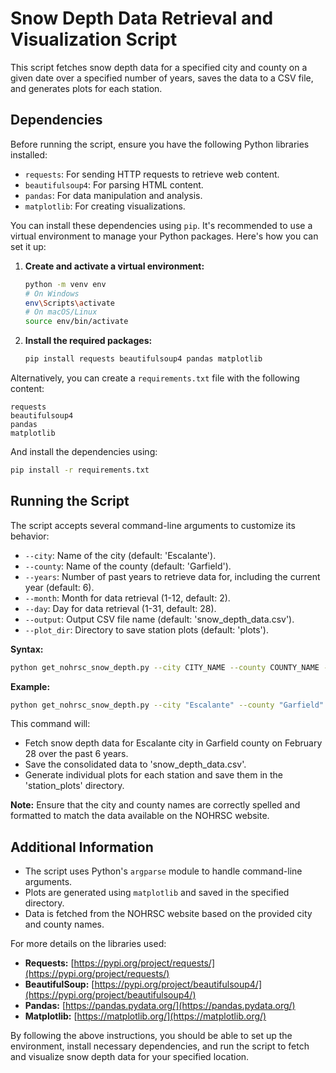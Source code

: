 # Snow Depth Data Retrieval and Visualization Script

This script fetches snow depth data for a specified city and county on a given date over a specified number of years, saves the data to a CSV file, and generates plots for each station.

## Dependencies

Before running the script, ensure you have the following Python libraries installed:

- `requests`: For sending HTTP requests to retrieve web content.
- `beautifulsoup4`: For parsing HTML content.
- `pandas`: For data manipulation and analysis.
- `matplotlib`: For creating visualizations.

You can install these dependencies using `pip`. It's recommended to use a virtual environment to manage your Python packages. Here's how you can set it up:

1. **Create and activate a virtual environment:**

   ```bash
   python -m venv env
   # On Windows
   env\Scripts\activate
   # On macOS/Linux
   source env/bin/activate
   ```

2. **Install the required packages:**

   ```bash
   pip install requests beautifulsoup4 pandas matplotlib
   ```

Alternatively, you can create a `requirements.txt` file with the following content:

```
requests
beautifulsoup4
pandas
matplotlib
```

And install the dependencies using:

```bash
pip install -r requirements.txt
```

## Running the Script

The script accepts several command-line arguments to customize its behavior:

- `--city`: Name of the city (default: 'Escalante').
- `--county`: Name of the county (default: 'Garfield').
- `--years`: Number of past years to retrieve data for, including the current year (default: 6).
- `--month`: Month for data retrieval (1-12, default: 2).
- `--day`: Day for data retrieval (1-31, default: 28).
- `--output`: Output CSV file name (default: 'snow_depth_data.csv').
- `--plot_dir`: Directory to save station plots (default: 'plots').

**Syntax:**

```bash
python get_nohrsc_snow_depth.py --city CITY_NAME --county COUNTY_NAME --years NUMBER_OF_YEARS --month MONTH --day DAY --output OUTPUT_FILE --plot_dir PLOT_DIRECTORY
```

**Example:**

```bash
python get_nohrsc_snow_depth.py --city "Escalante" --county "Garfield" --years 6 --month 2 --day 28 --output "snow_depth_data.csv" --plot_dir "station_plots"
```

This command will:

- Fetch snow depth data for Escalante city in Garfield county on February 28 over the past 6 years.
- Save the consolidated data to 'snow_depth_data.csv'.
- Generate individual plots for each station and save them in the 'station_plots' directory.

**Note:** Ensure that the city and county names are correctly spelled and formatted to match the data available on the NOHRSC website.

## Additional Information

- The script uses Python's `argparse` module to handle command-line arguments.
- Plots are generated using `matplotlib` and saved in the specified directory.
- Data is fetched from the NOHRSC website based on the provided city and county names.

For more details on the libraries used:

- **Requests:** [https://pypi.org/project/requests/](https://pypi.org/project/requests/)
- **BeautifulSoup:** [https://pypi.org/project/beautifulsoup4/](https://pypi.org/project/beautifulsoup4/)
- **Pandas:** [https://pandas.pydata.org/](https://pandas.pydata.org/)
- **Matplotlib:** [https://matplotlib.org/](https://matplotlib.org/)

By following the above instructions, you should be able to set up the environment, install necessary dependencies, and run the script to fetch and visualize snow depth data for your specified location.
```
